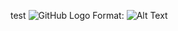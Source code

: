 test
![GitHub Logo](https://www.google.com/url?sa=i&source=images&cd=&cad=rja&uact=8&ved=2ahUKEwjK5r_F1uPhAhVPI6wKHWkpB_0QjRx6BAgBEAU&url=http%3A%2F%2Fwww.scienceonreligion.org%2Findex.php%2Fservice%2F5591%2F&psig=AOvVaw2uJgUB2vhIMBXnCTVBBwcN&ust=1556021553615334)
Format: ![Alt Text](url)